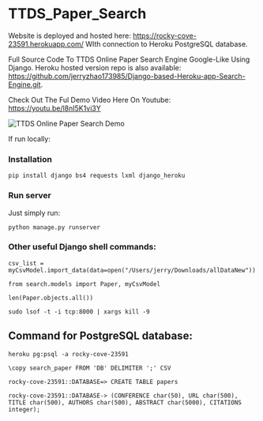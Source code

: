 # TTDS_Paper_Search

Website is deployed and hosted here: https://rocky-cove-23591.herokuapp.com/ WIth connection to Heroku PostgreSQL database.


Full Source Code To TTDS Online Paper Search Engine Google-Like Using Django. Heroku hosted version repo is also available: https://github.com/jerryzhao173985/Django-based-Heroku-app-Search-Engine.git.

Check Out The Ful Demo Video Here On Youtube: https://youtu.be/l8nI5K1vi3Y


![TTDS Online Paper Search Demo](demo.gif)

If run locally:

### Installation

```pip install django bs4 requests lxml django_heroku```

### Run server

Just simply run:

```python manage.py runserver```

### Other useful Django shell commands:

```csv_list = myCsvModel.import_data(data=open("/Users/jerry/Downloads/allDataNew"))```

```from search.models import Paper, myCsvModel```

```len(Paper.objects.all())```

```sudo lsof -t -i tcp:8000 | xargs kill -9```


## Command for PostgreSQL database:

```heroku pg:psql -a rocky-cove-23591```

```\copy search_paper FROM 'DB' DELIMITER ';' CSV```

```rocky-cove-23591::DATABASE=> CREATE TABLE papers```

```rocky-cove-23591::DATABASE-> (CONFERENCE char(50), URL char(500), TITLE char(500), AUTHORS char(500), ABSTRACT char(5000), CITATIONS integer);```
